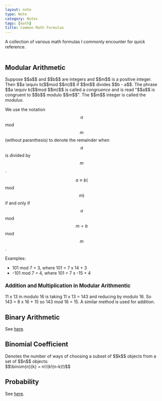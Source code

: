 ```yaml
---
layout: note
type: Note
category: Notes
tags: [math]
title: Common Math Formulas
---
```


A collection of various math formulas I commonly encounter for quick reference. 
<br/><br/>

<h2>Modular Arithmetic</h2>
Suppose $$a$$ and $$b$$ are integers and $$m$$ is a positive integer. Then $$a \equiv b($$mod $$m)$$ if $$m$$ divides $$b - a$$. The phrase $$a \equiv b($$mod $$m)$$ is called a <i>congruence</i> and is read "$$a$$ is congruent to $$b$$ modulo $$m$$". The $$m$$ integer is called the <i>modulus</i>.

We use the notation $$a$$ mod $$m$$ (without paranthesis) to denote the remainder when $$a$$ is divided by $$m$$.

$$a \equiv b($$mod $$m)$$ if and only if $$a$$ mod $$m = b$$ mod $$m$$.

Examples:
<ul>
<li>101 mod 7 = 3, where 101 = 7 x 14 + 3</li>
<li>-101 mod 7 = 4, where 101 = 7 x -15 + 4</li>
</ul>

<h3 style="font-size: 120%">Addition and Multiplication in Modular Arithmentic</h3>
11 x 13 in modulo 16 is taking 11 x 13 = 143 and reducing by modulo 16. So 143 = 8 x 16 + 15 so 143 mod 16 = 15. A similar method is used for addition.

<br/>
<h2>Binary Arithmetic</h2>
See <a href="/2017/06/10/binarymath/">here</a>.

<br/>
<h2>Binomial Coefficient</h2>
Denotes the number of ways of choosing a subset of $$k$$ objects from a set of $$n$$ objects:<br/>
$$\binom{n}{k} = n!/(k!(n-k)!)$$

<br/>
<h2>Probability</h2>
See <a href="/2017/06/10/probability/">here</a>.